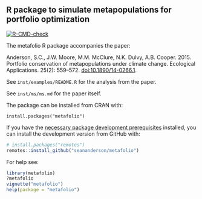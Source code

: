 ## R package to simulate metapopulations for portfolio optimization

<!-- badges: start -->
[![R-CMD-check](https://github.com/seananderson/metafolio/actions/workflows/R-CMD-check.yaml/badge.svg)](https://github.com/seananderson/metafolio/actions/workflows/R-CMD-check.yaml)
<!-- badges: end -->

The metafolio R package accompanies the paper: 

Anderson, S.C., J.W. Moore, M.M. McClure, N.K. Dulvy, A.B. Cooper. 2015. Portfolio conservation of metapopulations under climate change. Ecological Applications. 25(2): 559–572. <doi:10.1890/14-0266.1>.

See `inst/examples/README.R` for the analysis from the paper.

See `inst/ms/ms.md` for the paper itself.

The package can be installed from CRAN with:

```
install.packages("metafolio")
```

If you have the [necessary package development prerequisites](https://support.rstudio.com/hc/en-us/articles/200486498) installed, you can install the development version from GitHub with:

```r
# install.packages("remotes")
remotes::install_github("seananderson/metafolio")
```

For help see:

```r
library(metafolio)
?metafolio
vignette("metafolio")
help(package = "metafolio")
```
